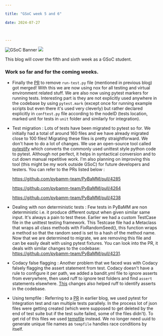 ```yaml
---

title: "GSoC week 5 and 6"

date: 2024-07-27

  

---
```


![GSoC Banner](/GSoC_Banner.png)
<img src = "/GSoC_Banner.png">

This blog will cover the fifth and sixth week as a GSoC student.

### Work so far and for the coming weeks.

- Finally the [PR](https://github.com/pybamm-team/PyBaMM/pull/4180) to remove `run-test.py` file (mentioned in previous blog) got merged! With this we are now using nox for all testing and virtual environment related stuff. We are also now using pytest markers for running tests. Interesting part is they are not explicitly used anywhere in the codebase by using `pytest.mark` (except once for running example scripts but even there it's used very cleverly) but rather declared explicitly in `conftest.py` file according to the nodeID (tests location, marked unit for tests in `unit` folder and similarly for integration).

- Test migration : Lots of tests have been migrated to pytest so for. We initially had a total of around 160 files and we have already migrated close to 100 files! Migrating these files is pretty straightforward. We don't have to do a lot of changes. We use an open-source tool called [pytestify](https://github.com/dannysepler/pytestify) which converts the commonly used unittest style python code to pytest. Although not perfect, it helps in syntactical conversion and to cut down manual repetitive work. I'm also planning on improving this tool (this might be my work outside GSoC) for future developers and testers. You can refer to the PRs listed below : 

    https://github.com/pybamm-team/PyBaMM/pull/4285

    https://github.com/pybamm-team/PyBaMM/pull/4264

    https://github.com/pybamm-team/PyBaMM/pull/4238

- Dealing with non deterministic tests : Few tests in PyBaMM are non deterministic i.e. it produce different output when given similar same input. It's always a pain to test these. Earlier we had a custom TestCase file in the unittest testing framework. This Testcase file had a Metaclass that wraps all class methods with FixRandomSeed(), this function wraps a method so that the random seed is set to a hash of the method name. Now that we are determined to migrate, we are removing this file and can be easily dealt with using pytest fixtures. You can look into the PR, it deals with similar changes to the codebase: https://github.com/pybamm-team/PyBaMM/pull/4231.

- Codacy false flagging : Another problem that we faced was with Codacy falsely flagging the assert statement from test. Codacy doesn't have a rule to configure it per path, we added a bandit.yml file to ignore asserts from everywhere, then used ruff to ignore test folders and find `assert` statements elsewhere. [This](https://github.com/pybamm-team/PyBaMM/pull/4236) changes also helped ruff to identify asserts in the codebase.

- Using tempfile : Referring to a [PR](https://github.com/pybamm-team/PyBaMM/pull/4125) in earlier blog, we used pytest for Integration test and ran multiple tests parallely. In the process lot of json files were getting created (which were supposed to get deleted by the end of test suite but if the test suite failed, some of the files didn't). To get rid of this files we used [tempfile](https://github.com/pybamm-team/PyBaMM/pull/4270/files) instead. We no longer need uuid to generate unique file names as `tempfile` handles race conditions by itself.
